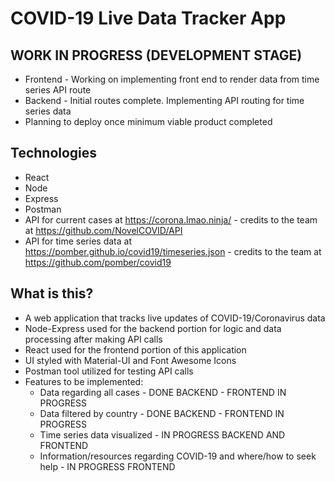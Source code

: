 # COVID-19 Live Data Tracker App

## WORK IN PROGRESS (DEVELOPMENT STAGE)
* Frontend - Working on implementing front end to render data from time series API route
* Backend - Initial routes complete. Implementing API routing for time series data
* Planning to deploy once minimum viable product completed

## Technologies
* React
* Node
* Express
* Postman
* API for current cases at https://corona.lmao.ninja/ - credits to the team at https://github.com/NovelCOVID/API
* API for time series data at https://pomber.github.io/covid19/timeseries.json - credits to the team at https://github.com/pomber/covid19

## What is this?
* A web application that tracks live updates of COVID-19/Coronavirus data
* Node-Express used for the backend portion for logic and data processing after making API calls
* React used for the frontend portion of this application
* UI styled with Material-UI and Font Awesome Icons
* Postman tool utilized for testing API calls
* Features to be implemented:
  * Data regarding all cases - DONE BACKEND - FRONTEND IN PROGRESS
  * Data filtered by country - DONE BACKEND - FRONTEND IN PROGRESS
  * Time series data visualized - IN PROGRESS BACKEND AND FRONTEND
  * Information/resources regarding COVID-19 and where/how to seek help - IN PROGRESS FRONTEND